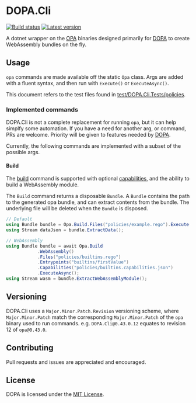 # DOPA.Cli

[![Build status](https://github.com/willhausman/dopa.cli/actions/workflows/build.yml/badge.svg "Build status")](https://github.com/willhausman/dopa.cli/actions/workflows/build.yml)
[![Latest version](https://img.shields.io/nuget/v/DOPA.Cli)](https://www.nuget.org/packages/DOPA.Cli)

A dotnet wrapper on the [OPA](https://www.openpolicyagent.org) binaries designed primarily for [DOPA](https://github.com/willhausman/dopa) to create WebAssembly bundles on the fly.

## Usage

`opa` commands are made available off the static `Opa` class. Args are added with a fluent syntax, and then run with `Execute()` or `ExecuteAsync()`.

This document refers to the test files found in [test/DOPA.Cli.Tests/policies](test/DOPA.Cli.Tests/policies).

### Implemented commands

DOPA.Cli is not a complete replacement for running `opa`, but it can help simplfy some automation. If you have a need for another arg, or command, PRs are welcome. Priority will be given to features needed by [DOPA](https://github.com/willhausman/dopa).

Currently, the following commands are implemented with a subset of the possible args.

#### Build

The [build](https://www.openpolicyagent.org/docs/latest/cli/#opa-build) command is supported with optional [capabilities](https://www.openpolicyagent.org/docs/latest/cli/#capabilities), and the ability to build a WebAssembly module.

The `Build` command returns a disposable `Bundle`. A `Bundle` contains the path to the generated opa bundle, and can extract contents from the bundle. The underlying file will be deleted when the `Bundle` is disposed.

```csharp
// Default
using Bundle bundle = Opa.Build.Files("policies/example.rego").Execute();
using Stream dataJson = bundle.ExtractData();

// WebAssembly
using Bundle bundle = await Opa.Build
            .WebAssembly()
            .Files("policies/builtins.rego")
            .Entrypoints("builtins/firstValue")
            .Capabilities("policies/builtins.capabilities.json")
            .ExecuteAsync();
using Stream wasm = bundle.ExtractWebAssemblyModule();
```

## Versioning

DOPA.Cli uses a `Major.Minor.Patch.Revision` versioning scheme, where `Major.Minor.Patch` match the corresponding `Major.Minor.Patch` of the `opa` binary used to run commands. e.g. `DOPA.Cli@0.43.0.12` equates to revision 12 of `opa@0.43.0`.

## Contributing

Pull requests and issues are appreciated and encouraged.

## License

DOPA is licensed under the [MIT License](./LICENSE).
